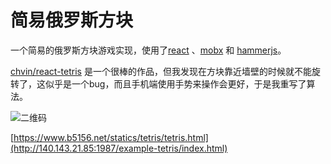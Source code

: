# 简易俄罗斯方块	
一个简易的俄罗斯方块游戏实现，使用了[react](https://github.com/facebook/react) 、[mobx](https://github.com/mobxjs/mobx) 和 [hammerjs](http://hammerjs.github.io/)。

[chvin/react-tetris](https://github.com/chvin/react-tetris) 是一个很棒的作品，但我发现在方块靠近墙壁的时候就不能旋转了，这似乎是一个bug，而且手机端使用手势来操作会更好，于是我重写了算法。

![二维码](http://140.143.21.85:1987/example-tetris/qrcode.png)

[https://www.b5156.net/statics/tetris/tetris.html](http://140.143.21.85:1987/example-tetris/index.html)
